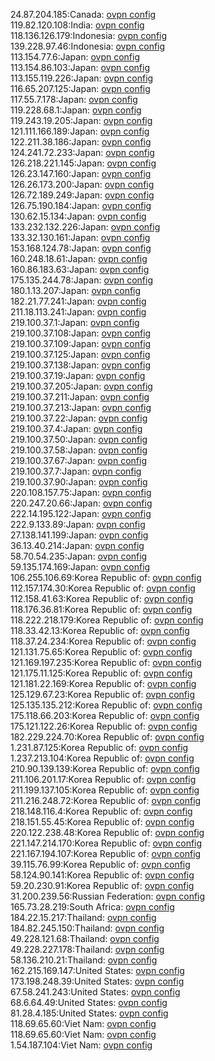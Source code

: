 24.87.204.185:Canada: [ovpn config](vpn/24_87_204_185.ovpn)  
119.82.120.108:India: [ovpn config](vpn/119_82_120_108.ovpn)  
118.136.126.179:Indonesia: [ovpn config](vpn/118_136_126_179.ovpn)  
139.228.97.46:Indonesia: [ovpn config](vpn/139_228_97_46.ovpn)  
113.154.77.6:Japan: [ovpn config](vpn/113_154_77_6.ovpn)  
113.154.86.103:Japan: [ovpn config](vpn/113_154_86_103.ovpn)  
113.155.119.226:Japan: [ovpn config](vpn/113_155_119_226.ovpn)  
116.65.207.125:Japan: [ovpn config](vpn/116_65_207_125.ovpn)  
117.55.7.178:Japan: [ovpn config](vpn/117_55_7_178.ovpn)  
119.228.68.1:Japan: [ovpn config](vpn/119_228_68_1.ovpn)  
119.243.19.205:Japan: [ovpn config](vpn/119_243_19_205.ovpn)  
121.111.166.189:Japan: [ovpn config](vpn/121_111_166_189.ovpn)  
122.211.38.186:Japan: [ovpn config](vpn/122_211_38_186.ovpn)  
124.241.72.233:Japan: [ovpn config](vpn/124_241_72_233.ovpn)  
126.218.221.145:Japan: [ovpn config](vpn/126_218_221_145.ovpn)  
126.23.147.160:Japan: [ovpn config](vpn/126_23_147_160.ovpn)  
126.26.173.200:Japan: [ovpn config](vpn/126_26_173_200.ovpn)  
126.72.189.249:Japan: [ovpn config](vpn/126_72_189_249.ovpn)  
126.75.190.184:Japan: [ovpn config](vpn/126_75_190_184.ovpn)  
130.62.15.134:Japan: [ovpn config](vpn/130_62_15_134.ovpn)  
133.232.132.226:Japan: [ovpn config](vpn/133_232_132_226.ovpn)  
133.32.130.161:Japan: [ovpn config](vpn/133_32_130_161.ovpn)  
153.168.124.78:Japan: [ovpn config](vpn/153_168_124_78.ovpn)  
160.248.18.61:Japan: [ovpn config](vpn/160_248_18_61.ovpn)  
160.86.183.63:Japan: [ovpn config](vpn/160_86_183_63.ovpn)  
175.135.244.78:Japan: [ovpn config](vpn/175_135_244_78.ovpn)  
180.1.13.207:Japan: [ovpn config](vpn/180_1_13_207.ovpn)  
182.21.77.241:Japan: [ovpn config](vpn/182_21_77_241.ovpn)  
211.18.113.241:Japan: [ovpn config](vpn/211_18_113_241.ovpn)  
219.100.37.1:Japan: [ovpn config](vpn/219_100_37_1.ovpn)  
219.100.37.108:Japan: [ovpn config](vpn/219_100_37_108.ovpn)  
219.100.37.109:Japan: [ovpn config](vpn/219_100_37_109.ovpn)  
219.100.37.125:Japan: [ovpn config](vpn/219_100_37_125.ovpn)  
219.100.37.138:Japan: [ovpn config](vpn/219_100_37_138.ovpn)  
219.100.37.19:Japan: [ovpn config](vpn/219_100_37_19.ovpn)  
219.100.37.205:Japan: [ovpn config](vpn/219_100_37_205.ovpn)  
219.100.37.211:Japan: [ovpn config](vpn/219_100_37_211.ovpn)  
219.100.37.213:Japan: [ovpn config](vpn/219_100_37_213.ovpn)  
219.100.37.22:Japan: [ovpn config](vpn/219_100_37_22.ovpn)  
219.100.37.4:Japan: [ovpn config](vpn/219_100_37_4.ovpn)  
219.100.37.50:Japan: [ovpn config](vpn/219_100_37_50.ovpn)  
219.100.37.58:Japan: [ovpn config](vpn/219_100_37_58.ovpn)  
219.100.37.67:Japan: [ovpn config](vpn/219_100_37_67.ovpn)  
219.100.37.7:Japan: [ovpn config](vpn/219_100_37_7.ovpn)  
219.100.37.90:Japan: [ovpn config](vpn/219_100_37_90.ovpn)  
220.108.157.75:Japan: [ovpn config](vpn/220_108_157_75.ovpn)  
220.247.20.66:Japan: [ovpn config](vpn/220_247_20_66.ovpn)  
222.14.195.122:Japan: [ovpn config](vpn/222_14_195_122.ovpn)  
222.9.133.89:Japan: [ovpn config](vpn/222_9_133_89.ovpn)  
27.138.141.199:Japan: [ovpn config](vpn/27_138_141_199.ovpn)  
36.13.40.214:Japan: [ovpn config](vpn/36_13_40_214.ovpn)  
58.70.54.235:Japan: [ovpn config](vpn/58_70_54_235.ovpn)  
59.135.174.169:Japan: [ovpn config](vpn/59_135_174_169.ovpn)  
106.255.106.69:Korea Republic of: [ovpn config](vpn/106_255_106_69.ovpn)  
112.157.174.30:Korea Republic of: [ovpn config](vpn/112_157_174_30.ovpn)  
112.158.41.63:Korea Republic of: [ovpn config](vpn/112_158_41_63.ovpn)  
118.176.36.81:Korea Republic of: [ovpn config](vpn/118_176_36_81.ovpn)  
118.222.218.179:Korea Republic of: [ovpn config](vpn/118_222_218_179.ovpn)  
118.33.42.13:Korea Republic of: [ovpn config](vpn/118_33_42_13.ovpn)  
118.37.24.234:Korea Republic of: [ovpn config](vpn/118_37_24_234.ovpn)  
121.131.75.65:Korea Republic of: [ovpn config](vpn/121_131_75_65.ovpn)  
121.169.197.235:Korea Republic of: [ovpn config](vpn/121_169_197_235.ovpn)  
121.175.11.125:Korea Republic of: [ovpn config](vpn/121_175_11_125.ovpn)  
121.181.22.169:Korea Republic of: [ovpn config](vpn/121_181_22_169.ovpn)  
125.129.67.23:Korea Republic of: [ovpn config](vpn/125_129_67_23.ovpn)  
125.135.135.212:Korea Republic of: [ovpn config](vpn/125_135_135_212.ovpn)  
175.118.66.203:Korea Republic of: [ovpn config](vpn/175_118_66_203.ovpn)  
175.121.122.26:Korea Republic of: [ovpn config](vpn/175_121_122_26.ovpn)  
182.229.224.70:Korea Republic of: [ovpn config](vpn/182_229_224_70.ovpn)  
1.231.87.125:Korea Republic of: [ovpn config](vpn/1_231_87_125.ovpn)  
1.237.213.104:Korea Republic of: [ovpn config](vpn/1_237_213_104.ovpn)  
210.90.139.139:Korea Republic of: [ovpn config](vpn/210_90_139_139.ovpn)  
211.106.201.17:Korea Republic of: [ovpn config](vpn/211_106_201_17.ovpn)  
211.199.137.105:Korea Republic of: [ovpn config](vpn/211_199_137_105.ovpn)  
211.216.248.72:Korea Republic of: [ovpn config](vpn/211_216_248_72.ovpn)  
218.148.116.4:Korea Republic of: [ovpn config](vpn/218_148_116_4.ovpn)  
218.151.55.45:Korea Republic of: [ovpn config](vpn/218_151_55_45.ovpn)  
220.122.238.48:Korea Republic of: [ovpn config](vpn/220_122_238_48.ovpn)  
221.147.214.170:Korea Republic of: [ovpn config](vpn/221_147_214_170.ovpn)  
221.167.194.107:Korea Republic of: [ovpn config](vpn/221_167_194_107.ovpn)  
39.115.76.99:Korea Republic of: [ovpn config](vpn/39_115_76_99.ovpn)  
58.124.90.141:Korea Republic of: [ovpn config](vpn/58_124_90_141.ovpn)  
59.20.230.91:Korea Republic of: [ovpn config](vpn/59_20_230_91.ovpn)  
31.200.239.56:Russian Federation: [ovpn config](vpn/31_200_239_56.ovpn)  
165.73.28.219:South Africa: [ovpn config](vpn/165_73_28_219.ovpn)  
184.22.15.217:Thailand: [ovpn config](vpn/184_22_15_217.ovpn)  
184.82.245.150:Thailand: [ovpn config](vpn/184_82_245_150.ovpn)  
49.228.121.68:Thailand: [ovpn config](vpn/49_228_121_68.ovpn)  
49.228.227.178:Thailand: [ovpn config](vpn/49_228_227_178.ovpn)  
58.136.210.21:Thailand: [ovpn config](vpn/58_136_210_21.ovpn)  
162.215.169.147:United States: [ovpn config](vpn/162_215_169_147.ovpn)  
173.198.248.39:United States: [ovpn config](vpn/173_198_248_39.ovpn)  
67.58.241.243:United States: [ovpn config](vpn/67_58_241_243.ovpn)  
68.6.64.49:United States: [ovpn config](vpn/68_6_64_49.ovpn)  
81.28.4.185:United States: [ovpn config](vpn/81_28_4_185.ovpn)  
118.69.65.60:Viet Nam: [ovpn config](vpn/118_69_65_60.ovpn)  
118.69.65.60:Viet Nam: [ovpn config](vpn/118_69_65_60.ovpn)  
1.54.187.104:Viet Nam: [ovpn config](vpn/1_54_187_104.ovpn)  
